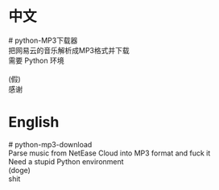 <h1>中文</h1>
# python-MP3下载器<br>
把网易云的音乐解析成MP3格式并下载<br>
需要 Python 环境<br><br>
(假)<br>
感谢<br>
<h1>English</h1>
# python-mp3-download<br>
Parse music from  NetEase Cloud into MP3 format and fuck it<br>
Need a stupid Python environment<br>
(doge)<br>
shit<br>
